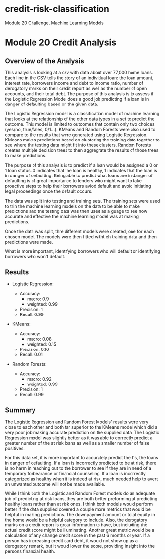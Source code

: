 # credit-risk-classification
Module 20 Challenge, Machine Learning Models

# Module 20 Credit Analysis

## Overview of the Analysis

This analysis is looking at a csv with data about over 77,000 home loans. Each line in the CSV tells the story of an individual loan: the loan amount, interest rate, borrowers income and debt to income ratio, number of derogatory marks on their credit report as well as the number of open accounts, and their total debt. The purpose of this analysis is to assess if the Logistic Regression Model does a good job predicting if a loan is in danger of defaulting based on the given data.

The Logistic Regression model is a classification model of machine learning that looks at the relationship of the other data types in a set to predict the outcome. This model is limited to outcomes that contain only two choices (yes/no, true/fales, 0/1...). KMeans and Random Forests were also used to compare to the results that were generated using Logistic Regression. KMeans makes predictions based on clustering the training data together to see where the testing data might fit into these clusters. Random Forests creates multiple decision trees to then aggregrate the results of those trees to make predictions. 

The purpose of this analysis is to predict if a loan would be assigned a 0 or 1 loan status. 0 indicates that the loan is healthy, 1 indicates that the loan is in danger of defaulting. Being able to predict what loans are in danger of defaulting is of great importance to lenders who might want to take proactive steps to help their borrowers aviod default and avoid initiating legal proceedings once the default occurs. 

The data was split into testing and training sets. The training sets were used to trin the machine learning models on the data to be able to make predictions and the testing data was then used as a guage to see how accurate and effective the machine learning model was at making predictions.

Once the data was split, thre different models were created, one for each chosen model. The models were then fitted witht eh training data and then predictions were made. 


What is more important, identifying borrowers who will default or identifying borrowers who won't default.


## Results


* Logistic Regression:
    * Accuracy: 
        * macro: 0.9 
        * weighted: 0.99
    * Precision: 1
    * Recall: 0.99
 
* KMeans:
    * Accuracy: 
        * macro: 0.08
        * weighted: 0.15
    * Precision: 0.16
    * Recall: 0.01
    
* Random Forests:
    * Accuracy: 
        * macro: 0.92
        * weighted: 0.99
    * Precision: 1
    * Recall: 0.99
    
    


## Summary

The Logistic Regression and Random Forest Models' results were very close to each other and both far superior to the KMeans model which did a very poor job making accurate prediction on the supplied data. The Logistic Regression model was slightly better as it was able to correctly predict a greater number of the at risk loans as well as a smaller number of false positives. 

For this data set, it is more important to accurately predict the 1's, the loans in danger of defaulting. If a loan is incorrectly predicted to be at risk, there is no harm in reaching out to the borrower to see if they are in need of a temporary forbearance or financial counseling. If a loan is incorrectly categorized as healthy when it is indeed at risk, much needed help to avert an unwanted outcome will not be made available. 

While I think both the Logistic and Random Forest models do an adequate job of predicting at risk loans, they are both better preforming at predicting healthy loans rather than at risk ones. I think both models would perform better if the data supplied covered a couple more metrics that would be helpful in making predictions. The downpayment amount or total equity in the home would be a helpful category to include. Also, the derogatory marks on a credit report is great information to have, but including the actual credit score might be illuminating. Another great metric would be a calculation of any change credit score in the past 6 months or year. If a person has increasing credit card debt, it would not show up as a derogatory remark, but it would lower the score, providing insight into the persons financial health.

